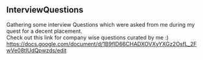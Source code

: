 ## InterviewQuestions
Gathering some interview Questions which were asked from me during my quest for a decent placement. <br>
Check out this link for company wise questions curated by me :)<br>
https://docs.google.com/document/d/1B9fID66CHADXOVXyYXGz2OsfL_2FwVe08tIUdQpwzds/edit

